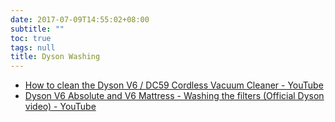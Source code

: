 ```yaml
---
date: 2017-07-09T14:55:02+08:00
subtitle: ""
toc: true
tags: null
title: Dyson Washing
---
```



- [How to clean the Dyson V6 / DC59 Cordless Vacuum Cleaner - YouTube][@1]
- [Dyson V6 Absolute and V6 Mattress - Washing the filters (Official Dyson video) - YouTube][@2]

<!-- reference links -->

[@1]: https://www.youtube.com/watch?v=TsuxZVDEryM
[@2]: https://www.youtube.com/watch?v=Gxi6w7uMkF4

